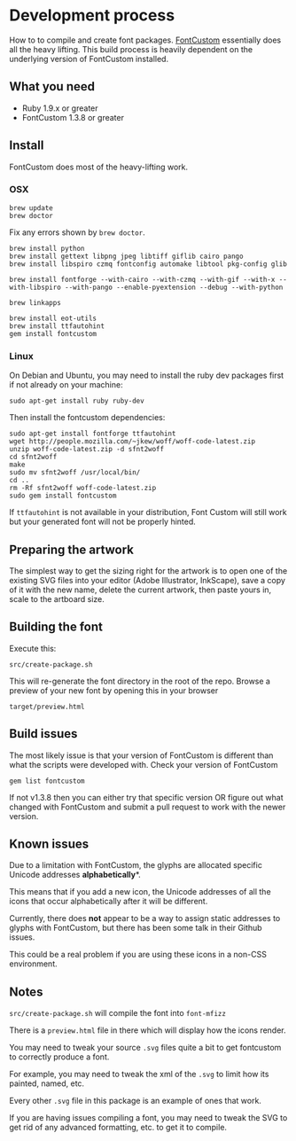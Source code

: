 # Development process

How to to compile and create font packages.  [FontCustom](https://github.com/FontCustom/fontcustom)
essentially does all the heavy lifting.  This build process is heavily dependent on the underlying
version of FontCustom installed.

## What you need

* Ruby 1.9.x or greater
* FontCustom 1.3.8 or greater

## Install

FontCustom does most of the heavy-lifting work.

### OSX

    brew update
    brew doctor

Fix any errors shown by `brew doctor`.

    brew install python
    brew install gettext libpng jpeg libtiff giflib cairo pango
    brew install libspiro czmq fontconfig automake libtool pkg-config glib

    brew install fontforge --with-cairo --with-czmq --with-gif --with-x --with-libspiro --with-pango --enable-pyextension --debug --with-python

    brew linkapps

    brew install eot-utils
    brew install ttfautohint
    gem install fontcustom

### Linux

On Debian and Ubuntu, you may need to install the ruby dev packages first
if not already on your machine:

    sudo apt-get install ruby ruby-dev

Then install the fontcustom dependencies:

    sudo apt-get install fontforge ttfautohint
    wget http://people.mozilla.com/~jkew/woff/woff-code-latest.zip
    unzip woff-code-latest.zip -d sfnt2woff
    cd sfnt2woff
    make
    sudo mv sfnt2woff /usr/local/bin/
    cd ..
    rm -Rf sfnt2woff woff-code-latest.zip
    sudo gem install fontcustom

If `ttfautohint` is not available in your distribution,
Font Custom will still work but your generated font will
not be properly hinted.

## Preparing the artwork

The simplest way to get the sizing right for the artwork is to open one of the
existing SVG files into your editor (Adobe Illustrator, InkScape), save a
copy of it with the new name, delete the current artwork, then paste yours in,
scale to the artboard size.

## Building the font

Execute this:

    src/create-package.sh

This will re-generate the font directory in the root of the repo.  Browse a 
preview of your new font by opening this in your browser

    target/preview.html

## Build issues

The most likely issue is that your version of FontCustom is different than what
the scripts were developed with.  Check your version of FontCustom

    gem list fontcustom

If not v1.3.8 then you can either try that specific version OR figure out what
changed with FontCustom and submit a pull request to work with the newer version.

## Known issues

Due to a limitation with FontCustom, the glyphs are allocated specific Unicode
addresses **alphabetically***.

This means that if you add a new icon, the Unicode addresses
of all the icons that occur alphabetically after it will be different.

Currently, there does **not** appear to be a way to assign static addresses
to glyphs with FontCustom, but there has been some talk in their
Github issues.

This could be a real problem if you are using these icons in a non-CSS
environment.

## Notes

`src/create-package.sh` will compile the font into `font-mfizz`

There is a `preview.html` file in there which will display how the icons render.

You may need to tweak your source `.svg` files quite a bit to get fontcustom to correctly produce a font.

For example, you may need to tweak the xml of the `.svg` to limit how its painted, named, etc.

Every other `.svg` file in this package is an example of ones that work.

If you are having issues compiling a font, you may need to tweak the
SVG to get rid of any advanced formatting, etc. to get it to compile.
